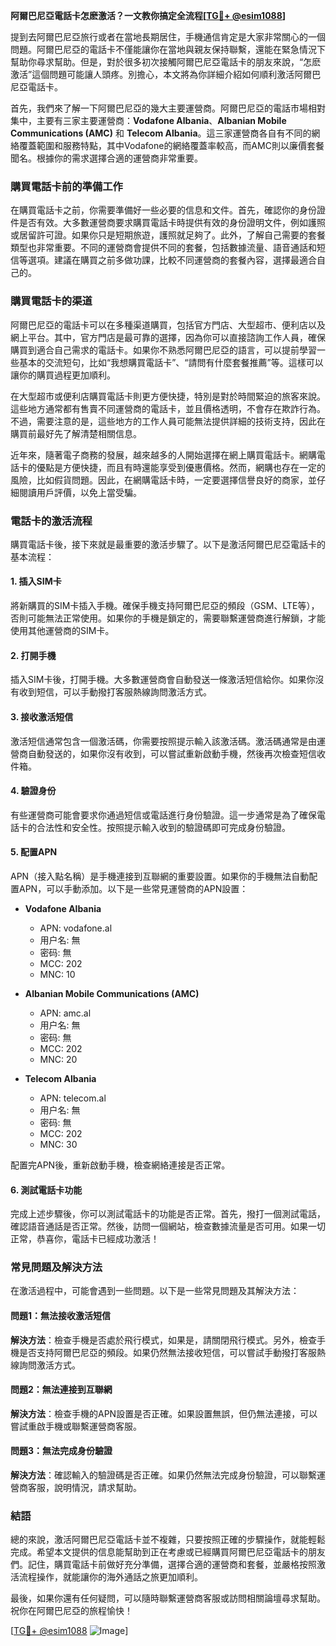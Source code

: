 **阿爾巴尼亞電話卡怎麽激活？一文教你搞定全流程[[TG💪+ @esim1088](https://t.me/s/esim1088)]**

提到去阿爾巴尼亞旅行或者在當地長期居住，手機通信肯定是大家非常關心的一個問題。阿爾巴尼亞的電話卡不僅能讓你在當地與親友保持聯繫，還能在緊急情況下幫助你尋求幫助。但是，對於很多初次接觸阿爾巴尼亞電話卡的朋友來說，“怎麽激活”這個問題可能讓人頭疼。別擔心，本文將為你詳細介紹如何順利激活阿爾巴尼亞電話卡。

首先，我們來了解一下阿爾巴尼亞的幾大主要運營商。阿爾巴尼亞的電話市場相對集中，主要有三家主要運營商：**Vodafone Albania**、**Albanian Mobile Communications (AMC)** 和 **Telecom Albania**。這三家運營商各自有不同的網絡覆蓋範圍和服務特點，其中Vodafone的網絡覆蓋率較高，而AMC則以廉價套餐聞名。根據你的需求選擇合適的運營商非常重要。

### 購買電話卡前的準備工作

在購買電話卡之前，你需要準備好一些必要的信息和文件。首先，確認你的身份證件是否有效。大多數運營商要求購買電話卡時提供有效的身份證明文件，例如護照或居留許可證。如果你只是短期旅遊，護照就足夠了。此外，了解自己需要的套餐類型也非常重要。不同的運營商會提供不同的套餐，包括數據流量、語音通話和短信等選項。建議在購買之前多做功課，比較不同運營商的套餐內容，選擇最適合自己的。

### 購買電話卡的渠道

阿爾巴尼亞的電話卡可以在多種渠道購買，包括官方門店、大型超市、便利店以及網上平台。其中，官方門店是最可靠的選擇，因為你可以直接諮詢工作人員，確保購買到適合自己需求的電話卡。如果你不熟悉阿爾巴尼亞的語言，可以提前學習一些基本的交流短句，比如“我想購買電話卡”、“請問有什麼套餐推薦”等。這樣可以讓你的購買過程更加順利。

在大型超市或便利店購買電話卡則更方便快捷，特別是對於時間緊迫的旅客來說。這些地方通常都有售賣不同運營商的電話卡，並且價格透明，不會存在欺詐行為。不過，需要注意的是，這些地方的工作人員可能無法提供詳細的技術支持，因此在購買前最好先了解清楚相關信息。

近年來，隨著電子商務的發展，越來越多的人開始選擇在網上購買電話卡。網購電話卡的優點是方便快捷，而且有時還能享受到優惠價格。然而，網購也存在一定的風險，比如假貨問題。因此，在網購電話卡時，一定要選擇信譽良好的商家，並仔細閱讀用戶評價，以免上當受騙。

### 電話卡的激活流程

購買電話卡後，接下來就是最重要的激活步驟了。以下是激活阿爾巴尼亞電話卡的基本流程：

#### 1. 插入SIM卡

將新購買的SIM卡插入手機。確保手機支持阿爾巴尼亞的頻段（GSM、LTE等），否則可能無法正常使用。如果你的手機是鎖定的，需要聯繫運營商進行解鎖，才能使用其他運營商的SIM卡。

#### 2. 打開手機

插入SIM卡後，打開手機。大多數運營商會自動發送一條激活短信給你。如果你沒有收到短信，可以手動撥打客服熱線詢問激活方式。

#### 3. 接收激活短信

激活短信通常包含一個激活碼，你需要按照提示輸入該激活碼。激活碼通常是由運營商自動發送的，如果你沒有收到，可以嘗試重新啟動手機，然後再次檢查短信收件箱。

#### 4. 驗證身份

有些運營商可能會要求你通過短信或電話進行身份驗證。這一步通常是為了確保電話卡的合法性和安全性。按照提示輸入收到的驗證碼即可完成身份驗證。

#### 5. 配置APN

APN（接入點名稱）是手機連接到互聯網的重要設置。如果你的手機無法自動配置APN，可以手動添加。以下是一些常見運營商的APN設置：

- **Vodafone Albania**
  - APN: vodafone.al
  - 用户名: 無
  - 密码: 無
  - MCC: 202
  - MNC: 10

- **Albanian Mobile Communications (AMC)**
  - APN: amc.al
  - 用户名: 無
  - 密码: 無
  - MCC: 202
  - MNC: 20

- **Telecom Albania**
  - APN: telecom.al
  - 用户名: 無
  - 密码: 無
  - MCC: 202
  - MNC: 30

配置完APN後，重新啟動手機，檢查網絡連接是否正常。

#### 6. 測試電話卡功能

完成上述步驟後，你可以測試電話卡的功能是否正常。首先，撥打一個測試電話，確認語音通話是否正常。然後，訪問一個網站，檢查數據流量是否可用。如果一切正常，恭喜你，電話卡已經成功激活！

### 常見問題及解決方法

在激活過程中，可能會遇到一些問題。以下是一些常見問題及其解決方法：

#### 問題1：無法接收激活短信

**解決方法**：檢查手機是否處於飛行模式，如果是，請關閉飛行模式。另外，檢查手機是否支持阿爾巴尼亞的頻段。如果仍然無法接收短信，可以嘗試手動撥打客服熱線詢問激活方式。

#### 問題2：無法連接到互聯網

**解決方法**：檢查手機的APN設置是否正確。如果設置無誤，但仍無法連接，可以嘗試重啟手機或聯繫運營商客服。

#### 問題3：無法完成身份驗證

**解決方法**：確認輸入的驗證碼是否正確。如果仍然無法完成身份驗證，可以聯繫運營商客服，說明情況，請求幫助。

### 結語

總的來說，激活阿爾巴尼亞電話卡並不複雜，只要按照正確的步驟操作，就能輕鬆完成。希望本文提供的信息能幫助到正在考慮或已經購買阿爾巴尼亞電話卡的朋友們。記住，購買電話卡前做好充分準備，選擇合適的運營商和套餐，並嚴格按照激活流程操作，就能讓你的海外通話之旅更加順利。

最後，如果你還有任何疑問，可以隨時聯繫運營商客服或訪問相關論壇尋求幫助。祝你在阿爾巴尼亞的旅程愉快！

[[TG💪+ @esim1088](https://t.me/s/esim1088) ![Image](https://i.postimg.cc/4NQfJmqS/Snipaste-2025-05-13-00-14-12.png)]